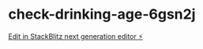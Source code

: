# check-drinking-age-6gsn2j

[Edit in StackBlitz next generation editor ⚡️](https://stackblitz.com/~/github.com/smartinez254/check-drinking-age-6gsn2j)